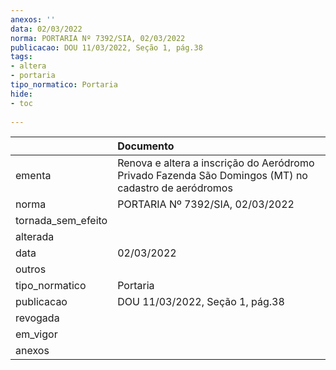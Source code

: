 ```yaml
---
anexos: ''
data: 02/03/2022
norma: PORTARIA Nº 7392/SIA, 02/03/2022
publicacao: DOU 11/03/2022, Seção 1, pág.38
tags:
- altera
- portaria
tipo_normatico: Portaria
hide: 
- toc 
 
---
```


|                    | Documento                                                                                            |
|:-------------------|:-----------------------------------------------------------------------------------------------------|
| ementa             | Renova e altera a inscrição do Aeródromo Privado Fazenda São Domingos (MT) no cadastro de aeródromos |
| norma              | PORTARIA Nº 7392/SIA, 02/03/2022                                                                     |
| tornada_sem_efeito |                                                                                                      |
| alterada           |                                                                                                      |
| data               | 02/03/2022                                                                                           |
| outros             |                                                                                                      |
| tipo_normatico     | Portaria                                                                                             |
| publicacao         | DOU 11/03/2022, Seção 1, pág.38                                                                      |
| revogada           |                                                                                                      |
| em_vigor           |                                                                                                      |
| anexos             |                                                                                                      |